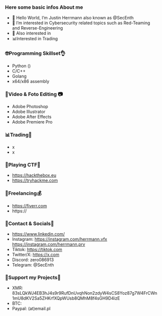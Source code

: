 ### Here some basic infos About me
- 👋 Hello World, I’m Justin Herrmann also known as @SecEnth 
- 👀 I’m interested in Cybersecurity related topics such as Red-Teaming and Reverse-Engineering
- 👀 Also interested in
- 📊Interested in Trading
### 🤓Programming Skillset👌
- Python ()
- C/C++ 
- Golang
- x64/x86 assembly
### 🎥Video & Foto Editing 📷 
- Adobe Photoshop
- Adobe Illustrator
- Adobe After Effects
- Adobe Premiere Pro
### 📊Trading💸
- x
- x
### 🎯Playing CTF🎯
- https://hackthebox.eu
- https://tryhackme.com
### 🤝Freelancing💰
- https://fiverr.com
- https://
### 📱Contact & Socials💬
- https://www.linkedin.com/
- Instagram: https://instagram.com/herrmann.vfx
             https://instagram.com/herrmann.prv
- Tiktok:    https://tiktok.com
- Twitter/X: https://x.com
- Discord: zero086913
- Telegram: @SecEnth
### 💸Support my Projects💸
- XMR: 83sLQkWJ4EB3hJ4s9r9RufDnUvqhNon2zdyW4sCS8Yoz87g7W4FrCWn1mU8dKV2Sa5ZHKrfXQpWUsb8QMhM8f4sGH9D4izE
- BTC: 
- Paypal: (at)email.pl
